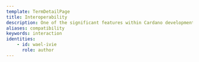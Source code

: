 ```yaml
---
template: TermDetailPage
title: Interoperability
description: One of the significant features within Cardano development that aims to enable interconnection between numerous blockchains and legitimate recognition of activities by central authorities. Enabled cross-chain transfers and the establishment of the internet of blockchains will grant enhanced user experience and functionality.
aliases: compatibility
keywords: interaction
identities: 
    - id: wael-ivie
      role: author
---
```


##

